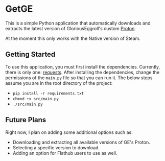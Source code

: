 # GetGE

This is a simple Python application that automatically downloads and extracts the latest version of GloriousEggroll's custom [Proton](https://github.com/GloriousEggroll/proton-ge-custom).

At the moment this only works with the Native version of Steam.

## Getting Started

To use this application, you must first install the dependencies. Currently, there is only one: [requests](https://pypi.org/project/requests/). After installing the dependencies, change the permissions of the `main.py` file so that you can run it. The below steps assume you are in the root directory of the project:

- `pip install -r requirements.txt`
- `chmod +x src/main.py`
- `./src/main.py`

## Future Plans

Right now, I plan on adding some additional options such as:

- Downloading and extracting all available versions of GE's Proton.
- Selecting a specific version to download.
- Adding an option for Flathub users to use as well.
